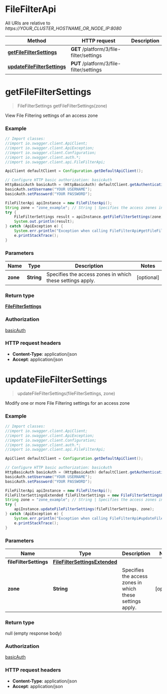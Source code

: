 # FileFilterApi

All URIs are relative to *https://YOUR_CLUSTER_HOSTNAME_OR_NODE_IP:8080*

Method | HTTP request | Description
------------- | ------------- | -------------
[**getFileFilterSettings**](FileFilterApi.md#getFileFilterSettings) | **GET** /platform/3/file-filter/settings | 
[**updateFileFilterSettings**](FileFilterApi.md#updateFileFilterSettings) | **PUT** /platform/3/file-filter/settings | 


<a name="getFileFilterSettings"></a>
# **getFileFilterSettings**
> FileFilterSettings getFileFilterSettings(zone)



View File Filtering settings of an access zone

### Example
```java
// Import classes:
//import io.swagger.client.ApiClient;
//import io.swagger.client.ApiException;
//import io.swagger.client.Configuration;
//import io.swagger.client.auth.*;
//import io.swagger.client.api.FileFilterApi;

ApiClient defaultClient = Configuration.getDefaultApiClient();

// Configure HTTP basic authorization: basicAuth
HttpBasicAuth basicAuth = (HttpBasicAuth) defaultClient.getAuthentication("basicAuth");
basicAuth.setUsername("YOUR USERNAME");
basicAuth.setPassword("YOUR PASSWORD");

FileFilterApi apiInstance = new FileFilterApi();
String zone = "zone_example"; // String | Specifies the access zones in which these settings apply.
try {
    FileFilterSettings result = apiInstance.getFileFilterSettings(zone);
    System.out.println(result);
} catch (ApiException e) {
    System.err.println("Exception when calling FileFilterApi#getFileFilterSettings");
    e.printStackTrace();
}
```

### Parameters

Name | Type | Description  | Notes
------------- | ------------- | ------------- | -------------
 **zone** | **String**| Specifies the access zones in which these settings apply. | [optional]

### Return type

[**FileFilterSettings**](FileFilterSettings.md)

### Authorization

[basicAuth](../README.md#basicAuth)

### HTTP request headers

 - **Content-Type**: application/json
 - **Accept**: application/json

<a name="updateFileFilterSettings"></a>
# **updateFileFilterSettings**
> updateFileFilterSettings(fileFilterSettings, zone)



Modify one or more File Filtering settings for an access zone

### Example
```java
// Import classes:
//import io.swagger.client.ApiClient;
//import io.swagger.client.ApiException;
//import io.swagger.client.Configuration;
//import io.swagger.client.auth.*;
//import io.swagger.client.api.FileFilterApi;

ApiClient defaultClient = Configuration.getDefaultApiClient();

// Configure HTTP basic authorization: basicAuth
HttpBasicAuth basicAuth = (HttpBasicAuth) defaultClient.getAuthentication("basicAuth");
basicAuth.setUsername("YOUR USERNAME");
basicAuth.setPassword("YOUR PASSWORD");

FileFilterApi apiInstance = new FileFilterApi();
FileFilterSettingsExtended fileFilterSettings = new FileFilterSettingsExtended(); // FileFilterSettingsExtended | 
String zone = "zone_example"; // String | Specifies the access zones in which these settings apply.
try {
    apiInstance.updateFileFilterSettings(fileFilterSettings, zone);
} catch (ApiException e) {
    System.err.println("Exception when calling FileFilterApi#updateFileFilterSettings");
    e.printStackTrace();
}
```

### Parameters

Name | Type | Description  | Notes
------------- | ------------- | ------------- | -------------
 **fileFilterSettings** | [**FileFilterSettingsExtended**](FileFilterSettingsExtended.md)|  |
 **zone** | **String**| Specifies the access zones in which these settings apply. | [optional]

### Return type

null (empty response body)

### Authorization

[basicAuth](../README.md#basicAuth)

### HTTP request headers

 - **Content-Type**: application/json
 - **Accept**: application/json

